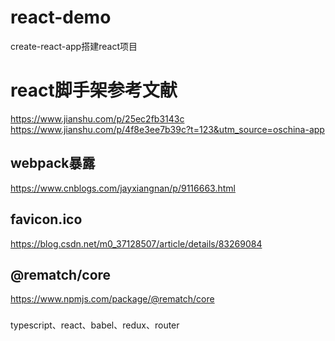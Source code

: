 # react-demo
create-react-app搭建react项目
# react脚手架参考文献  
https://www.jianshu.com/p/25ec2fb3143c
https://www.jianshu.com/p/4f8e3ee7b39c?t=123&utm_source=oschina-app

## webpack暴露
https://www.cnblogs.com/jayxiangnan/p/9116663.html

## favicon.ico
https://blog.csdn.net/m0_37128507/article/details/83269084

## @rematch/core
https://www.npmjs.com/package/@rematch/core
###
typescript、react、babel、redux、router

